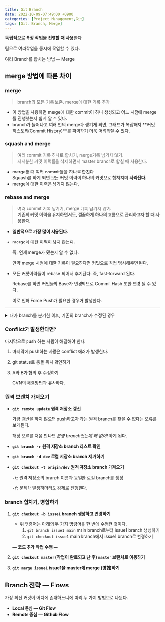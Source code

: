 ```yaml
---
title: Git Branch
date: 2022-10-09-07:49:00 +0900
categories: [Project Management,Git]
tags: [Git, Branch, Merge]
---
```


**독립적으로 특정 작업을 진행할 때 사용**한다.

팀으로 여러작업을 동시에 작업할 수 있다.

여러 Branch를 합치는 방법 — Merge

## merge 방법에 따른 차이

### merge
> branch의 모든 기록 보존, merge에 대한 기록 추가.
- 이 방법을 사용하면 merge에 대한 commit이 하나 생성되고 어느 시점에 merge를 진행했는지 쉽게 알 수 있다.
- branch가 늘어나고 여러 번의 merge가 생기게 되면, 그래프가 복잡해져 **커밋 히스토리(Commit History)**를 파악하기 더욱 어려워질 수 있다.
### squash and merge
> 여러 commit 기록 하나로 합치기, merge기록 남기지 않기.  
> 지저분한 커밋 이력들을 삭제하면서 master branch로 합칠 때 사용한다.
- merge할 때 여러 commit들을 하나로 합친다.    
    Squash를 하게 되면 모든 커밋 이력이 하나의 커밋으로 합쳐지며 **사라진다.**        
- merge에 대한 이력은 남기지 않는다.
### rebase and merge
> 여러 commit 기록 남기기, merge 기록 남기지 않기.  
> **기존의 커밋 이력을 유지하면서도, 깔끔하게 하나의 흐름으로 관리하고자 할 때 사용한다.**
- **일반적으로 가장 많이 사용된다.**
- merge에 대한 이력이 남지 않는다.
    
    즉, 언제 merge가 됐는지 알 수 없다.
    
    만약 merge 시점에 대한 기록이 필요하다면 커밋으로 직접 명시해주면 된다.
    
- 모든 커밋이력들이 rebase 되어서 추가된다. 즉, fast-forward 된다.
    
    Rebase를 하면 커밋들의 Base가 변경되므로 Commit Hash 또한 변경 될 수 있다. 
    
    이로 인해 Force Push가 필요한 경우가 발생한다.
 
---
<details>
<summary>
내가 branch를 분기한 이후, 기존의 branch가 수정된 경우
</summary>

    1. 내 branch에 기존 branch를 pull해서 conflict 해결하기.
        - 내가 작성한 커밋을 절대 변경하고 싶지 않은 경우
        - 내가 작성한 커밋 기록은 유지한채, Merge라는 기능을 통해 합쳐졌다라는 기록을 같이 남기게 된다.
    2. merge할 때 rebase and merge하기. ← 더 나은 방법.
</details>

### Conflict가 발생한다면?

마지막으로 push 하는 사람이 해결해야 한다.

1. 마지막에 push하는 사람은 conflict 에러가 발생한다.
2. git status로 충돌 위치 확인하기
3. A와 B가 협의 후 수정하기

    CVN의 해결방법과 유사하다.
    

### 원격 브랜치 가져오기

- **`git remote update` 원격 저장소 갱신**
    
    가끔 갱신을 하지 않으면 push하고자 하는 원격 branch를 찾을 수 없다는 오류를 보게된다.
    
    해당 오류를 처음 만나면 *분명 branch있는데 왜 없어!* 하게 된다.
    
- **`git branch -r` 원격 저장소 branch 리스트 확인**
- **`git branch -d dev` 로컬 저장소 branch 제거하기**
- **`git checkout -t origin/dev` 원격 저장소 branch 가져오기**
    
    `-t`: 원격 저장소의 branch 이름과 동일한 로컬 branch를 생성
    
    `-f`: 문제가 발생하더라도 강제로 진행한다.
    

### branch 합치기, 병합하기

1. **`git checkout -b issue1` branch 생성하고 변경하기**
    - 위 명령어는 아래의 두 가지 명령어를 한 번에 수행한 것이다.
        1. `git branch issue1 main` main branch로부터 issue1 branch 생성하기
        2. `git checkout issue1` main branch에서 issue1 branch로 변경하기
    
    **— 코드 추가 작업 수행 —**
    
2. **`git checkout master` (작업이 완료되고 난 후) `master` 브랜치로 이동하기**
3. **`git merge issue1` issue1을 master에 merge (병합)하기**

## Branch 전략 — Flows

가장 최신 커밋이 어디에 존재하느냐에 따라 두 가지 방법으로 나뉜다.

- **Local 중심 — Git Flow**
- **Remote 중심 — Github Flow**